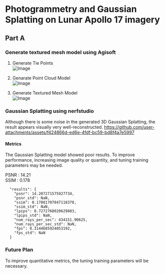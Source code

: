 # Photogrammetry and Gaussian Splatting on Lunar Apollo 17 imagery
## Part A
### Generate textured mesh model using Agisoft

1. Generate Tie Points  
![Image](https://github.com/user-attachments/assets/95339ad5-b0f2-4064-825c-20c8bcb6f789)

2. Genarate Point Cloud Model  
![Image](https://github.com/user-attachments/assets/b5076da4-42d0-48bd-bae6-c4872e043a68)  

3. Generate Textured Mesh Model  
![Image](https://github.com/user-attachments/assets/cea5806d-641d-408a-9a73-f31e6e29c740)


### Gaussian Splatting using nerfstudio

Although there is some noise in the generated 3D Gaussian Splatting, the result appears visually very well-reconstructed. 
https://github.com/user-attachments/assets/f424866d-ed6e-4fdf-bc59-bd8f4a7e5997


#### Metrics  

The Gaussian Splatting model showed poor results. To improve performance, increasing image quality or quantity, and tuning training parameters may be needed.

PSNR : 14.21  
SSIM : 0.178


```
  "results": {
    "psnr": 14.207271575927734,
    "psnr_std": NaN,
    "ssim": 0.17881707847118378,
    "ssim_std": NaN,
    "lpips": 0.7272768020629883,
    "lpips_std": NaN,
    "num_rays_per_sec": 434151.90625,
    "num_rays_per_sec_std": NaN,
    "fps": 0.3144685924053192,
    "fps_std": NaN
  }
```

### Future Plan
To improve quantitative metrics, the tuning training parameters will be necessary.


